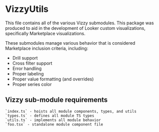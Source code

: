 # VizzyUtils
This file contains all of the various Vizzy submodules. This package was produced to aid in the development of Looker custom visualizations, specifically Marketplace visualizations.

These submodules manage various behavior that is considered Marketplace inclusion criteria, including:
- Drill support
- Cross filter support
- Error handling
- Proper labeling
- Proper value formatting (and overrides)
- Proper series color


## Vizzy sub-module requirements
	`index.ts` - hoists all module components, types, and utils
	`types.ts` - defines all module TS types
	`utils.ts` - implements all module behavior
	`foo.tsx` - standalone module component file
